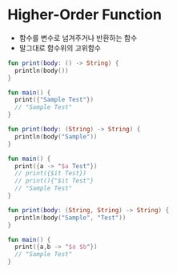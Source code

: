 # Higher-Order Function
- 함수를 변수로 넘겨주거나 반환하는 함수
- 말그대로 함수위의 고위함수

```kotlin
fun print(body: () -> String) {
  println(body())
}

fun main() {
  print({"Sample Test"})
  // "Sample Test"
}
```

```kotlin
fun print(body: (String) -> String) {
  println(body("Sample"))
}

fun main() {
  print({a -> "$a Test"})
  // print({$it Test})
  // print(){"$it Test"}
  // "Sample Test"
}
```

```kotlin
fun print(body: (String, String) -> String) {
  println(body("Sample", "Test"))
}

fun main() {
  print({a,b -> "$a $b"})
  // "Sample Test"
}
```
